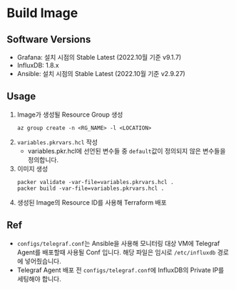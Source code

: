 # Build Image

## Software Versions
- Grafana: 설치 시점의 Stable Latest (2022.10월 기준 v9.1.7)
- InfluxDB: 1.8.x
- Ansible: 설치 시점의 Stable Latest (2022.10월 기준 v2.9.27)

## Usage
1. Image가 생성될 Resource Group 생성
    ```
    az group create -n <RG_NAME> -l <LOCATION>
    ```
2. ```variables.pkrvars.hcl``` 작성
    - variables.pkr.hcl에 선언된 변수들 중 ```default```값이 정의되지 않은 변수들을 정의합니다.
3. 이미지 생성
    ```
    packer validate -var-file=variables.pkrvars.hcl .
    packer build -var-file=variables.pkrvars.hcl .
    ```
4. 생성된 Image의 Resource ID를 사용해 Terraform 배포

## Ref
- ```configs/telegraf.conf```는 Ansible을 사용해 모니터링 대상 VM에 Telegraf Agent를 배포할때 사용될 Conf 입니다. 해당 파일은 임시로 ```/etc/influxdb``` 경로에 넣어줬습니다.
- Telegraf Agent 배포 전 ```configs/telegraf.conf```에 InfluxDB의 Private IP를 세팅해야 합니다.